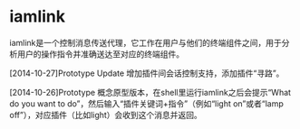 iamlink
=======

iamlink是一个控制消息传送代理，它工作在用户与他们的终端组件之间，用于分析用户的操作指令并准确送达至对应的终端组件。

[2014-10-27]Prototype Update
增加插件间会话控制支持，添加插件“寻路”。

[2014-10-26]Prototype
概念原型版本，在shell里运行iamlink之后会提示“What do you want to do”，然后输入“插件关键词+指令”（例如“light on”或者“lamp off”），对应插件（比如light）会收到这个消息并返回。

